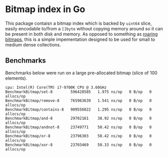 # Bitmap index in Go

This package contaisn a bitmap index which is backed by `uint64` slice, easily encodable to/from a `[]byte` without copying memory around so it can be present
in both disk and memory. As opposed to something as [roaring bitmaps](github.com/RoaringBitmap/roaring), this is a simple impementation designed to be used for small to medium dense collections.


## Benchmarks
Benchmarks below were run on a large pre-allocated bitmap (slice of 100 elements).

```
cpu: Intel(R) Core(TM) i7-9700K CPU @ 3.60GHz
BenchmarkBitmap/set-8        596428585   1.975 ns/op   0 B/op   0 allocs/op
BenchmarkBitmap/remove-8     765963639   1.541 ns/op   0 B/op   0 allocs/op
BenchmarkBitmap/contains-8   909556022   1.295 ns/op   0 B/op   0 allocs/op
BenchmarkBitmap/and-8        29702161    38.92 ns/op   0 B/op   0 allocs/op
BenchmarkBitmap/andnot-8     23749771    50.42 ns/op   0 B/op   0 allocs/op
BenchmarkBitmap/or-8         23796303    50.42 ns/op   0 B/op   0 allocs/op
BenchmarkBitmap/xor-8        23703469    50.33 ns/op   0 B/op   0 allocs/op
```